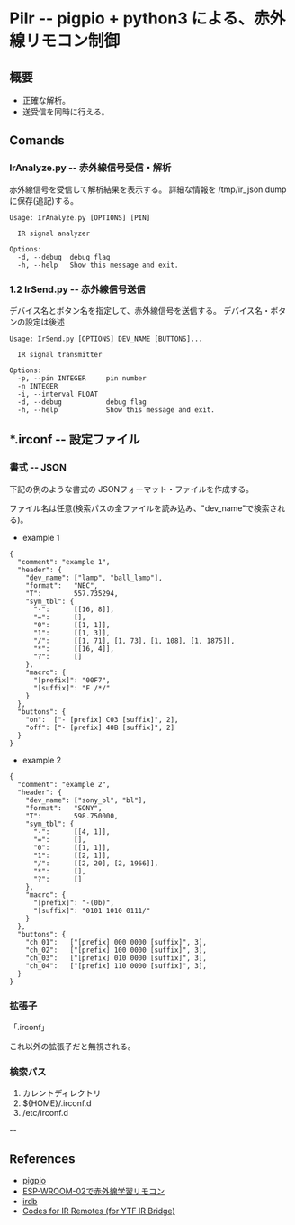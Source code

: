 # PiIr -- pigpio + python3 による、赤外線リモコン制御

## 概要

* 正確な解析。
* 送受信を同時に行える。

## Comands

### IrAnalyze.py -- 赤外線信号受信・解析

赤外線信号を受信して解析結果を表示する。
詳細な情報を /tmp/ir_json.dump に保存(追記)する。

```
Usage: IrAnalyze.py [OPTIONS] [PIN]

  IR signal analyzer

Options:
  -d, --debug  debug flag
  -h, --help   Show this message and exit.
```

### 1.2 IrSend.py -- 赤外線信号送信

デバイス名とボタン名を指定して、赤外線信号を送信する。
デバイス名・ボタンの設定は後述

```
Usage: IrSend.py [OPTIONS] DEV_NAME [BUTTONS]...

  IR signal transmitter

Options:
  -p, --pin INTEGER     pin number
  -n INTEGER
  -i, --interval FLOAT
  -d, --debug           debug flag
  -h, --help            Show this message and exit.
```

## *.irconf -- 設定ファイル

### 書式 -- JSON

下記の例のような書式の JSONフォーマット・ファイルを作成する。

ファイル名は任意(検索パスの全ファイルを読み込み、"dev_name"で検索される)。

* example 1
```
{
  "comment": "example 1",
  "header": {
    "dev_name": ["lamp", "ball_lamp"],
    "format":   "NEC",
    "T":        557.735294,
    "sym_tbl": {
      "-":      [[16, 8]],
      "=":      [],
      "0":      [[1, 1]],
      "1":      [[1, 3]],
      "/":      [[1, 71], [1, 73], [1, 108], [1, 1875]],
      "*":      [[16, 4]],
      "?":      []
    },
    "macro": {
      "[prefix]": "00F7",
      "[suffix]": "F /*/"
    }
  },
  "buttons": {
    "on":  ["- [prefix] C03 [suffix]", 2],
    "off": ["- [prefix] 40B [suffix]", 2]
  }
}
```

* example 2
```
{
  "comment": "example 2",
  "header": {
    "dev_name": ["sony_bl", "bl"],
    "format":   "SONY",
    "T":        598.750000,
    "sym_tbl": {
      "-":      [[4, 1]],
      "=":      [],
      "0":      [[1, 1]],
      "1":      [[2, 1]],
      "/":      [[2, 20], [2, 1966]],
      "*":      [],
      "?":      []
    },
    "macro": {
      "[prefix]": "-(0b)",
      "[suffix]": "0101 1010 0111/"
    }
  },
  "buttons": {
    "ch_01":   ["[prefix] 000 0000 [suffix]", 3],
    "ch_02":   ["[prefix] 100 0000 [suffix]", 3],
    "ch_03":   ["[prefix] 010 0000 [suffix]", 3],
    "ch_04":   ["[prefix] 110 0000 [suffix]", 3],
  }
}
```

### 拡張子

「.irconf」

これ以外の拡張子だと無視される。


### 検索パス

1. カレントディレクトリ
2. ${HOME}/.irconf.d
3. /etc/irconf.d

--

## References

* [pigpio](http://abyz.me.uk/rpi/pigpio/)
* [ESP-WROOM-02で赤外線学習リモコン](https://github.com/Goji2100/IRServer)
* [irdb](http://irdb.tk/)
* [Codes for IR Remotes (for YTF IR Bridge)](https://github.com/arendst/Tasmota/wiki/Codes-for-IR-Remotes-(for-YTF-IR-Bridge))
